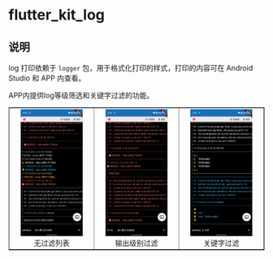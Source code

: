 # flutter_kit_log

## 说明

log 打印依赖于 `logger` 包，用于格式化打印的样式，打印的内容可在 Android Studio 和 APP 内查看。

APP内提供log等级筛选和关键字过滤的功能。

<table border="1" width="100%">
    <tr>
        <td width="33.33%" align="center"><img src="https://github.com/windows7lake/screenshot/raw/main/flutter_kit_log1.png" width="80%" alt="无过滤列表" /></br>无过滤列表</td>
        <td width="33.33%" align="center"><img src="https://github.com/windows7lake/screenshot/raw/main/flutter_kit_log2.png" width="80%" alt="输出级别过滤" /></br>输出级别过滤</td>
        <td width="33.33%" align="center"><img src="https://github.com/windows7lake/screenshot/raw/main/flutter_kit_log3.png" width="80%" alt="关键字过滤" /></br>关键字过滤</td>
    </tr>
</table>